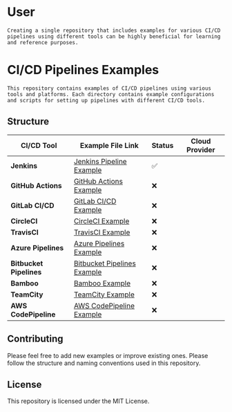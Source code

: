 # User
    Creating a single repository that includes examples for various CI/CD pipelines using different tools can be highly beneficial for learning and reference purposes.


# CI/CD Pipelines Examples

    This repository contains examples of CI/CD pipelines using various tools and platforms. Each directory contains example configurations and scripts for setting up pipelines with different CI/CD tools.

## Structure

| CI/CD Tool              | Example File Link                                                | Status | Cloud Provider |
|-------------------------|------------------------------------------------------------------|--------|----------------|
| **Jenkins**             | [Jenkins Pipeline Example](./Jenkins/README.md)                  | ✅     |
| **GitHub Actions**      | [GitHub Actions Example](./GitHub_Actions/README.md)             | ❌     |
| **GitLab CI/CD**        | [GitLab CI/CD Example](./GitLab_CI_CD/README.md)                 | ❌     |
| **CircleCI**            | [CircleCI Example](./CircleCI/README.md)                         | ❌     |
| **TravisCI**            | [TravisCI Example](./TravisCI/README.md)                         | ❌     |
| **Azure Pipelines**     | [Azure Pipelines Example](./Azure_Pipelines/README.md)           | ❌     |
| **Bitbucket Pipelines** | [Bitbucket Pipelines Example](./Bitbucket_Pipelines/README.md)   | ❌     |
| **Bamboo**              | [Bamboo Example](./Bamboo/README.md)                             | ❌     |
| **TeamCity**            | [TeamCity Example](./TeamCity/README.md)                         | ❌     |
| **AWS CodePipeline**    | [AWS CodePipeline Example](./AWS_CodePipeline/README.md)         | ❌     |

## Contributing

Please feel free to add new examples or improve existing ones. Please follow the structure and naming conventions used in this repository.

## License

This repository is licensed under the MIT License.
